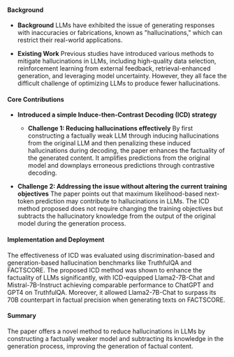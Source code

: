 #### Background
- **Background**
LLMs have exhibited the issue of generating responses with inaccuracies or fabrications, known as "hallucinations," which can restrict their real-world applications.

- **Existing Work**
Previous studies have introduced various methods to mitigate hallucinations in LLMs, including high-quality data selection, reinforcement learning from external feedback, retrieval-enhanced generation, and leveraging model uncertainty. However, they all face the difficult challenge of optimizing LLMs to produce fewer hallucinations.

#### Core Contributions
  - **Introduced a simple Induce-then-Contrast Decoding (ICD) strategy**
      - **Challenge 1: Reducing hallucinations effectively**
      By first constructing a factually weak LLM through inducing hallucinations from the original LLM and then penalizing these induced hallucinations during decoding, the paper enhances the factuality of the generated content. It amplifies predictions from the original model and downplays erroneous predictions through contrastive decoding.

  - **Challenge 2: Addressing the issue without altering the current training objectives**
      The paper points out that maximum likelihood-based next-token prediction may contribute to hallucinations in LLMs. The ICD method proposed does not require changing the training objectives but subtracts the hallucinatory knowledge from the output of the original model during the generation process.

#### Implementation and Deployment
The effectiveness of ICD was evaluated using discrimination-based and generation-based hallucination benchmarks like TruthfulQA and FACTSCORE. The proposed ICD method was shown to enhance the factuality of LLMs significantly, with ICD-equipped Llama2-7B-Chat and Mistral-7B-Instruct achieving comparable performance to ChatGPT and GPT4 on TruthfulQA. Moreover, it allowed Llama2-7B-Chat to surpass its 70B counterpart in factual precision when generating texts on FACTSCORE.

#### Summary
The paper offers a novel method to reduce hallucinations in LLMs by constructing a factually weaker model and subtracting its knowledge in the generation process, improving the generation of factual content.